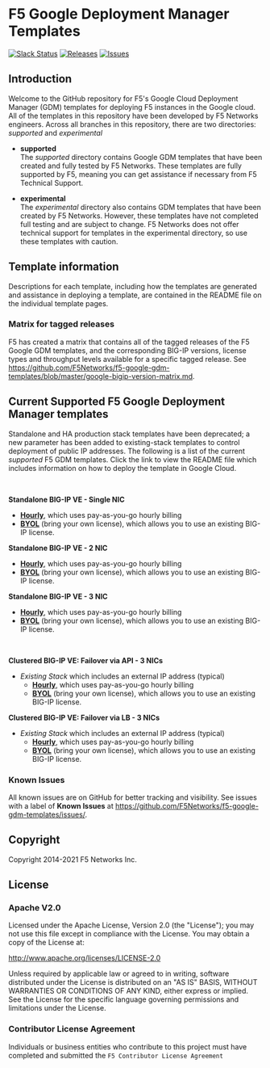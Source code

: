 # F5 Google Deployment Manager Templates

<!--- file autogenerated --->

[![Slack Status](https://f5cloudsolutions.herokuapp.com/badge.svg)](https://f5cloudsolutions.herokuapp.com)
[![Releases](https://img.shields.io/github/release/f5networks/f5-google-gdm-templates.svg)](https://github.com/f5networks/f5-google-gdm-templates/releases)
[![Issues](https://img.shields.io/github/issues/f5networks/f5-google-gdm-templates.svg)](https://github.com/f5networks/f5-google-gdm-templates/issues)
## Introduction

Welcome to the GitHub repository for F5's Google Cloud Deployment Manager (GDM) templates for deploying F5 instances
in the Google cloud.  All of the templates in this repository have been developed by F5 Networks engineers. Across
all branches in this repository, there are two directories: *supported* and *experimental*

- **supported**<br>
The *supported* directory contains Google GDM templates that have been created and fully tested by F5 Networks.
These templates are fully supported by F5, meaning you can get assistance if necessary from F5 Technical Support.

- **experimental**<br>
The *experimental* directory also contains GDM templates that have been created by F5 Networks. However, these
templates have not completed full testing and are subject to change. F5 Networks does not offer technical support
for templates in the experimental directory, so use these templates with caution.

 ## Template information
 Descriptions for each template, including how the templates are generated and assistance in deploying a template,
 are contained in the README file on the individual template pages.
### Matrix for tagged releases
F5 has created a matrix that contains all of the tagged releases of the F5 Google GDM templates, and the
corresponding BIG-IP versions, license types and throughput levels available for a specific tagged release. See
https://github.com/F5Networks/f5-google-gdm-templates/blob/master/google-bigip-version-matrix.md.

## Current Supported F5 Google Deployment Manager templates

Standalone and HA production stack templates have been deprecated; a new parameter has been added to existing-stack templates to control deployment of public IP addresses.
The following is a list of the current *supported* F5 GDM templates. Click the link to view the README file which includes information on how to deploy the template in Google Cloud.

<br>

**Standalone BIG-IP VE - Single NIC**
- <a href="https://github.com/F5Networks/f5-google-gdm-templates/tree/main/supported/standalone/1nic/existing-stack/payg">**Hourly**</a>, which uses pay-as-you-go hourly billing
- <a href="https://github.com/F5Networks/f5-google-gdm-templates/tree/main/supported/standalone/1nic/existing-stack/byol">**BYOL**</a> (bring your own license), which allows you to use an existing BIG-IP license.

**Standalone BIG-IP VE - 2 NIC**
- <a href="https://github.com/F5Networks/f5-google-gdm-templates/tree/main/supported/standalone/2nic/existing-stack/payg">**Hourly**</a>, which uses pay-as-you-go hourly billing
- <a href="https://github.com/F5Networks/f5-google-gdm-templates/tree/main/supported/standalone/2nic/existing-stack/byol">**BYOL**</a> (bring your own license), which allows you to use an existing BIG-IP license.

**Standalone BIG-IP VE - 3 NIC**
- <a href="https://github.com/F5Networks/f5-google-gdm-templates/tree/main/supported/standalone/3nic/existing-stack/payg">**Hourly**</a>, which uses pay-as-you-go hourly billing
- <a href="https://github.com/F5Networks/f5-google-gdm-templates/tree/main/supported/standalone/3nic/existing-stack/byol">**BYOL**</a> (bring your own license), which allows you to use an existing BIG-IP license.
<br>

**Clustered BIG-IP VE: Failover via API - 3 NICs**
- *Existing Stack* which includes an external IP address (typical)
    - <a href="https://github.com/F5Networks/f5-google-gdm-templates/tree/main/supported/failover/same-net/via-api/3nic/existing-stack/payg">**Hourly**</a>, which uses pay-as-you-go hourly billing  
    - <a href="https://github.com/F5Networks/f5-google-gdm-templates/tree/main/supported/failover/same-net/via-api/3nic/existing-stack/byol">**BYOL**</a> (bring your own license), which allows you to use an existing BIG-IP license.  

**Clustered BIG-IP VE: Failover via LB - 3 NICs**
- *Existing Stack* which includes an external IP address (typical)
    - <a href="https://github.com/F5Networks/f5-google-gdm-templates/tree/main/supported/failover/same-net/via-lb/3nic/existing-stack/payg">**Hourly**</a>, which uses pay-as-you-go hourly billing  
    - <a href="https://github.com/F5Networks/f5-google-gdm-templates/tree/main/supported/failover/same-net/via-lb/3nic/existing-stack/byol">**BYOL**</a> (bring your own license), which allows you to use an existing BIG-IP license.  

### Known Issues
All known issues are on GitHub for better tracking and visibility. See issues with a label of **Known Issues** at https://github.com/F5Networks/f5-google-gdm-templates/issues/.




## Copyright

Copyright 2014-2021 F5 Networks Inc.


## License

### Apache V2.0

Licensed under the Apache License, Version 2.0 (the "License"); you may not use
this file except in compliance with the License. You may obtain a copy of the
License at:

http://www.apache.org/licenses/LICENSE-2.0

Unless required by applicable law or agreed to in writing, software
distributed under the License is distributed on an "AS IS" BASIS,
WITHOUT WARRANTIES OR CONDITIONS OF ANY KIND, either express or implied.
See the License for the specific language governing permissions and limitations
under the License.


### Contributor License Agreement

Individuals or business entities who contribute to this project must have
completed and submitted the `F5 Contributor License Agreement`
